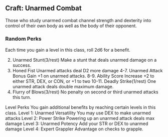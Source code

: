 ## Craft: Unarmed Combat
Those who study unarmed combat channel
strength and dexterity into control of their
own body as well as the body of their
opponent.
### Random Perks
Each time you gain a level in this class, roll
2d6 for a beneﬁt.

2. Unarmed Stunt(3/rest)
Make a stunt that deals unarmed damage
on a success.
3. Honed Fist
Unarmed attacks deal D2 more damage
4-7. Unarmed Attack Bonus
Gain +1 on unarmed attacks.
8-9. Ability Score Increase
+2 to either STR, DEX, or CON, or +1 to two
10-11. Deadly Strike(1/rest)
One unarmed attack deals double
maximum damage.
12. Flurry of Blows(3/rest)
No penalty on second or third unarmed
attacks this turn.

Level Perks
You gain additional beneﬁts by reaching
certain levels in this class.
Level 1: Unarmed Versatility
You may use DEX to make unarmed attacks
Level 2: Power Strike
Powering up an unarmed attack deals max
damage
Level 3: Unarmed Potency
Add your STR or DEX to unarmed damage
Level 4: Expert Grappler
Advantage on checks to grapple.